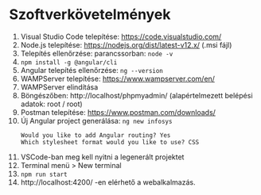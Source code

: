 # Szoftverkövetelmények

1. Visual Studio Code telepítése: https://code.visualstudio.com/
2. Node.js telepítése: https://nodejs.org/dist/latest-v12.x/ (.msi fájl)
3. Telepítés ellenőrzése: parancssorban: ``node -v``
4. ``npm install -g @angular/cli``
5. Angular telepítés ellenőrzése: ``ng --version``
6. WAMPServer telepítése: https://www.wampserver.com/en/
7. WAMPServer elindítása
8. Böngészőben: http://localhost/phpmyadmin/ (alapértelmezett belépési adatok: root / root)
9. Postman telepítése: https://www.postman.com/downloads/
10. Új Angular project generálása: ``ng new infosys``
    ```
    Would you like to add Angular routing? Yes
    Which stylesheet format would you like to use? CSS
    ```
11. VSCode-ban meg kell nyitni a legenerált projektet
12. Terminal menü > New terminal
13. ``npm run start``
14. http://localhost:4200/ -en elérhető a webalkalmazás.